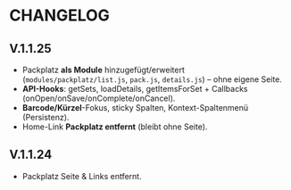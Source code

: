 # CHANGELOG

## V.1.1.25
- Packplatz **als Module** hinzugefügt/erweitert (`modules/packplatz/list.js`, `pack.js`, `details.js`) – ohne eigene Seite.
- **API-Hooks**: getSets, loadDetails, getItemsForSet + Callbacks (onOpen/onSave/onComplete/onCancel).
- **Barcode/Kürzel**-Fokus, sticky Spalten, Kontext-Spaltenmenü (Persistenz).
- Home-Link **Packplatz entfernt** (bleibt ohne Seite).

## V.1.1.24
- Packplatz Seite & Links entfernt.
